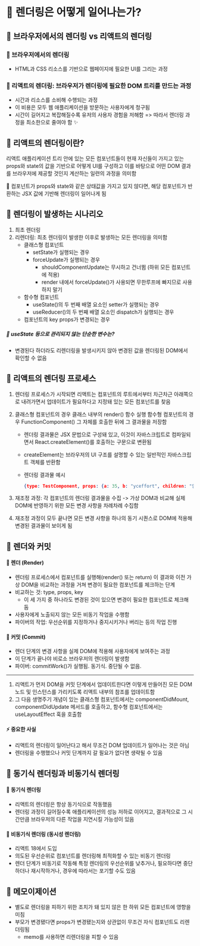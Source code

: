 # 🎁 렌더링은 어떻게 일어나는가?

## 🧸 브라우저에서의 렌더링 vs 리액트의 렌더링

### 📍 브라우저에서의 렌더링

- HTML과 CSS 리소스를 기반으로 웹페이지에 필요한 UI를 그리는 과정

### 📍 리액트의 렌더링: 브라우저가 렌더링에 필요한 DOM 트리를 만드는 과정

- 시간과 리소스를 소비해 수행되는 과정
- 이 비용은 모두 웹 애플리케이션을 방문하는 사용자에게 청구됨
- 시간이 길어지고 복잡해질수록 유저의 사용자 경험을 저해함
  => 따라서 렌더링 과정을 최소한으로 줄여야 함 ✨

## 🧸 리액트의 렌더링이란?

리액트 애플리케이션 트리 안에 있는 모든 컴포넌트들이 현재 자신들이 가지고 있는 props와 state의 값을 기반으로 어떻게 UI를 구성하고 이를 바탕으로 어떤 DOM 결과를 브라우저에 제공할 것인지 계산하는 일련의 과정을 의미함

👀 컴포넌트가 props와 state와 같은 상태값을 가지고 있지 않다면, 해당 컴포넌트가 반환하는 JSX 값에 기반해 렌더링이 일어나게 됨

## 🧸 렌더링이 발생하는 시나리오

1. 최초 렌더링
2. 리렌더링: 최초 렌더링이 발생한 이후로 발생하는 모든 렌더링을 의미함
   - 클래스형 컴포넌트
     - setState가 실행되는 경우
     - forceUpdate가 실행되는 경우
       - shouldComponentUpdate는 무시하고 건너뜀 (하위 모든 컴포넌트에 적용)
       - render 내에서 forceUpdate()가 사용되면 무한루프에 빠지므로 사용하지 말기
   - 함수형 컴포넌트
     - useState()의 두 번째 배열 요소인 setter가 실행되는 경우
     - useReducer()의 두 번째 배열 요소인 dispatch가 실행되는 경우
   - 컴포넌트의 key props가 변경되는 경우

##### 🤔 useState 등으로 관리되지 않는 단순한 변수는?

- 변경된다 하더라도 리렌더링을 발생시키지 않아 변경된 값을 렌더링된 DOM에서 확인할 수 없음

## 🧸 리액트의 렌더링 프로세스

1. 렌더링 프로세스가 시작되면 리액트는 컴포넌트의 루트에서부터 차근차근 아래쪽으로 내려가면서 업데이트가 필요하다고 지정돼 있는 모든 컴포넌트를 찾음

2. 클래스형 컴포넌트의 경우 클래스 내부의 render() 함수 실행
   함수형 컴포넌트의 경우 FunctionComponent() 그 자체를 호출한 뒤에 그 결과물을 저장함

   - 렌더링 결과물은 JSX 문법으로 구성돼 있고, 이것이 자바스크립트로 컴파일되면서 React.createElement()를 호출하는 구문으로 변환됨

   - createElement는 브라우저의 UI 구조를 설명할 수 있는 일반적인 자바스크립트 객체를 반환함

   - 렌더링 결과물 예시

     ```json
     {type: TestComponent, props: {a: 35, b: "yceffort", children: "안녕하세요"}}
     ```

3. 재조정 과정: 각 컴포넌트의 렌더링 결과물을 수집 -> 가상 DOM과 비교해 실제 DOM에 반영하기 위한 모든 변경 사항을 차례차례 수집함
4. 재조정 과정이 모두 끝나면 모든 변경 사항을 하나의 동기 시퀀스로 DOM에 적용해 변경된 결과물이 보이게 됨

## 🧸 렌더와 커밋

#### 📍 렌더 (Render)

- 렌더링 프로세스에서 컴포넌트를 실행해(render() 또는 return) 이 결과와 이전 가상 DOM을 비교하는 과정을 거쳐 변경이 필요한 컴포넌트를 체크하는 단계
- 비교하는 것: type, props, key
  - 이 세 가지 중 하나라도 변경된 것이 있으면 변경이 필요한 컴포넌트로 체크해 둠
- 사용자에게 노출되지 않는 모든 비동기 작업을 수행함
- 파이버의 작업: 우선순위를 지정하거나 중지시키거나 버리는 등의 작업 진행

#### 📍 커밋 (Commit)

- 렌더 단계의 변경 사항을 실제 DOM에 적용해 사용자에게 보여주는 과정
- 이 단계가 끝나야 비로소 브라우저의 렌더링이 발생함
- 파이버: commitWork()가 실행됨. 동기식. 중단될 수 없음.

---

1. 리액트가 먼저 DOM을 커밋 단계에서 업데이트한다면 이렇게 만들어진 모든 DOM 노드 및 인스턴스를 가리키도록 리액트 내부의 참조를 업데이트함
2. 그 다음 생명주기 개념이 있는 클래스형 컴포넌트에서는 componentDidMount, componentDidUpdate 메서드를 호출하고, 함수형 컴포넌트에서는 useLayoutEffect 훅을 호출함

#### ⚡️ 중요한 사실

- 리액트의 렌더링이 일어난다고 해서 무조건 DOM 업데이트가 일어나는 것은 아님
- 렌더링을 수행했으나 커밋 단계까지 갈 필요가 없다면 생략될 수 있음

## 🧸 동기식 렌더링과 비동기식 렌더링

#### 📍 동기식 렌더링

- 리액트의 렌더링은 항상 동기식으로 작동했음
- 렌더링 과정이 길어질수록 애플리케이션의 성능 저하로 이어지고, 결과적으로 그 시간만큼 브라우저의 다른 작업을 지연시킬 가능성이 있음

#### 📍 비동기식 렌더링 (동시성 렌더링)

- 리액트 18에서 도입
- 의도된 우선순위로 컴포넌트를 렌더링해 최적화할 수 있는 비동기 렌더링
- 렌더 단계가 비동기로 작동해 특정 렌더링의 우선순위를 낮추거나, 필요하다면 중단하더나 재시작하거나, 경우에 따라서는 포기할 수도 있음

## 🧸 메모이제이션

- 별도로 렌더링을 피하기 위한 조치가 돼 있지 않은 한 하위 모든 컴포넌트에 영향을 미침
- 부모가 변경됐다면 props가 변경됐는지와 상관없이 무조건 자식 컴포넌트도 리렌더링됨
  - memo를 사용하면 리렌더링을 피할 수 있음
